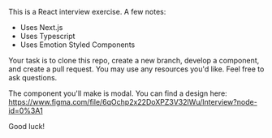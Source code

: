 This is a React interview exercise. A few notes:
- Uses Next.js
- Uses Typescript
- Uses Emotion Styled Components

Your task is to clone this repo, create a new branch, develop a component, and create a pull request.
You may use any resources you'd like. Feel free to ask questions.

The component you'll make is modal. You can find a design here: https://www.figma.com/file/6qOchp2x22DoXPZ3V32lWu/Interview?node-id=0%3A1

Good luck!